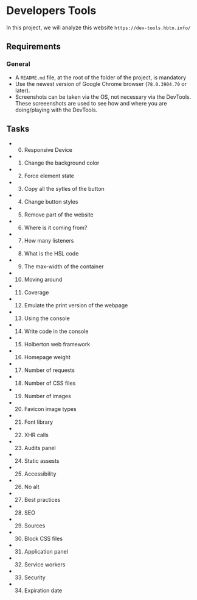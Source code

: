# Developers Tools
In this project, we will analyze this website `https://dev-tools.hbtn.info/`

## Requirements
### General

- A `README.md` file, at the root of the folder of the project, is mandatory
- Use the newest version of Google Chrome browser (`78.0.3904.70` or later).
- Screenshots can be taken via the OS, not necessary via the DevTools. These screeenshots are used to see how and where you are doing/playing with the DevTools.

## Tasks
- 0. Responsive Device
- 1. Change the background color
- 2. Force element state
- 3. Copy all the sytles of the button
- 4. Change button styles
- 5. Remove part of the website
- 6. Where is it coming from?
- 7. How many listeners
- 8. What is the HSL code
- 9. The max-width of the container
- 10. Moving around
- 11. Coverage
- 12. Emulate the print version of the webpage
- 13. Using the console
- 14. Write code in the console
- 15. Holberton web framework
- 16. Homepage weight
- 17. Number of requests
- 18. Number of CSS files
- 19. Number of images
- 20. Favicon image types
- 21. Font library
- 22. XHR calls
- 23. Audits panel
- 24. Static assests
- 25. Accessibility
- 26. No alt
- 27. Best practices
- 28. SEO
- 29. Sources
- 30. Block CSS files
- 31. Application panel
- 32. Service workers
- 33. Security
- 34. Expiration date
